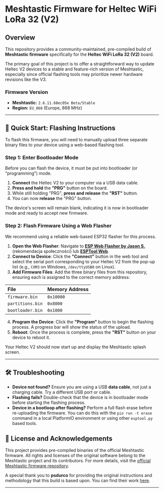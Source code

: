 # Meshtastic Firmware for Heltec WiFi LoRa 32 (V2)

## Overview

This repository provides a community-maintained, pre-compiled build of **Meshtastic firmware** specifically for the **Heltec WiFi LoRa 32 (V2)** board.

The primary goal of this project is to offer a straightforward way to update Heltec V2 devices to a stable and feature-rich version of Meshtastic, especially since official flashing tools may prioritize newer hardware revisions like the V3.

### Firmware Version
- **Meshtastic:** `2.6.11.60ec05e Beta/Stable`
- **Region:** `EU_868` (Europe, 868 MHz)

***

## 🚀 Quick Start: Flashing Instructions

To flash this firmware, you will need to manually upload three separate binary files to your device using a web-based flashing tool.

### Step 1: Enter Bootloader Mode

Before you can flash the device, it must be put into bootloader (or "programming") mode.

1.  **Connect** the Heltec V2 to your computer via a USB data cable.
2.  **Press and hold** the **"PRG"** button on the board.
3.  While still holding "PRG", **press and release** the **"RST"** button.
4.  You can now **release** the "PRG" button.

The device's screen will remain blank, indicating it is now in bootloader mode and ready to accept new firmware.

### Step 2: Flash Firmware Using a Web Flasher

We recommend using a reliable web-based ESP32 flasher for this process.

1.  **Open the Web Flasher**: Navigate to [**ESP Web Flasher by Jason S.**](https://jason-s.github.io/esp-web-flasher/) (rekomendacja społeczności) lub [**ESPTool Web**](https://esp.huhn.me/).
2.  **Connect to Device**: Click the **"Connect"** button in the web tool and select the serial port corresponding to your Heltec V2 from the pop-up list (e.g., `COM3` on Windows, `/dev/ttyUSB0` on Linux).
3.  **Add Firmware Files**: Add the three binary files from this repository, ensuring each is assigned to the correct memory address:

| File | Memory Address |
| :--- | :--- |
| `firmware.bin` | `0x10000` |
| `partitions.bin` | `0x8000` |
| `bootloader.bin` | `0x1000` |

4.  **Program the Device**: Click the **"Program"** button to begin the flashing process. A progress bar will show the status of the upload.
5.  **Reboot**: Once the process is complete, press the **"RST"** button on your device to reboot it.

Your Heltec V2 should now start up and display the Meshtastic splash screen.

***

## 🛠️ Troubleshooting

- **Device not found?** Ensure you are using a USB **data cable**, not just a charging cable. Try a different USB port or cable.
- **Flashing fails?** Double-check that the device is in bootloader mode before starting the flashing process.
- **Device in a bootloop after flashing?** Perform a full flash erase before re-uploading the firmware. You can do this with the `pio run -t erase` command in a local PlatformIO environment or using other `esptool.py` based tools.

## 📄 License and Acknowledgements

This project provides pre-compiled binaries of the official Meshtastic firmware. All rights and licenses of the original software belong to the Meshtastic project and its contributors. For more details, visit the [official Meshtastic firmware repository](https://github.com/meshtastic/firmware).

A special thank you to **psdurco** for providing the original instructions and methodology that this build is based upon. You can find their work [here](https://github.com/psdurco).

---
